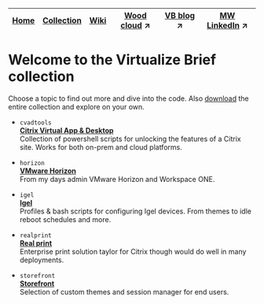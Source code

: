 |[Home](https://github.com/virtualizebrief)|[Collection](https://github.com/virtualizebrief/collection)|[Wiki](https://github.com/virtualizebrief/home/wiki)|[Wood cloud](https://marketplace.woodcloud.one/) :arrow_upper_right:|[VB blog](https://virtualizebrief.woodcloud.one/) :arrow_upper_right:|[MW LinkedIn](https://www.linkedin.com/in/michaelcharleswood/) :arrow_upper_right:
|---|---|---|---|---|---|

# Welcome to the Virtualize Brief collection
Choose a topic to find out more and dive into the code. Also [download](https://github.com/virtualizebrief/collection/archive/refs/heads/main.zip) the entire collection and explore on your own.

- `cvadtools` <br>
[**Citrix Virtual App & Desktop**](cvadtools/readme.md) <br>
Collection of powershell scripts for unlocking the features of a Citrix site. Works for both on-prem and cloud platforms.

- `horizon` <br>
[**VMware Horizon**](horizon/readme.md) <br>
From my days admin VMware Horizon and Workspace ONE.

- `igel` <br>
[**Igel**](igel/readme.md) <br>
Profiles & bash scripts for configuring Igel devices. From themes to idle reboot schedules and more.

- `realprint` <br>
[**Real print**](realprint/readme.md) <br>
Enterprise print solution taylor for Citrix though would do well in many deployments.

- `storefront` <br>
[**Storefront**](storefront/readme.md) <br>
Selection of custom themes and session manager for end users.
